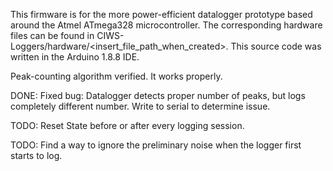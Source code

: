 This firmware is for the more power-efficient datalogger prototype based around the Atmel ATmega328 microcontroller. The corresponding hardware files can be found in CIWS-Loggers/hardware/<insert_file_path_when_created>. This source code was written in the Arduino 1.8.8 IDE.

Peak-counting algorithm verified. It works properly.

DONE: Fixed bug: Datalogger detects proper number of peaks, but logs completely different number. Write to serial to determine issue.

TODO: Reset State before or after every logging session.

TODO: Find a way to ignore the preliminary noise when the logger first starts to log.
